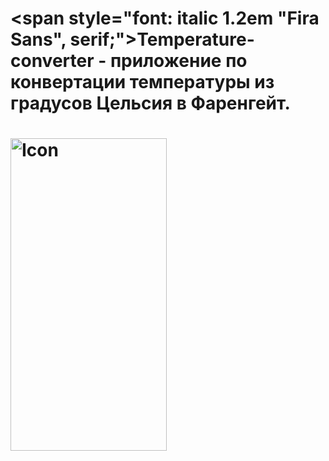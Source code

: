 # <span style="font: italic 1.2em "Fira Sans", serif;">Temperature-converter - приложение по конвертации температуры из градусов Цельсия в Фаренгейт.</span>
# <img src="https://github.com/Lubov-L/Resources/blob/main/Screenshot%202022-05-15%20at%2021.10.10.png" alt="Icon" width=250px; height=500px>
